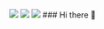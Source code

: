 <img src="https://img.shields.io/badge/42Seoul-white?style=flat&logo=42&logoColor=000000"/>
<a href="https://www.linkedin.com/in/seolryeong-an/" target="_blank"><img src="https://img.shields.io/badge/LinkedIn-white?style=flat&logo=linkedin&logoColor=0A66C2"/></a>
<a href="https://sites.google.com/view/seolryeonan/" target="_blank"><img src="https://img.shields.io/badge/profile-white?style=flat&logo=google&logoColor=4285F4"/></a>
### Hi there 👋

<!--
**seolryeong/seolryeong** is a ✨ _special_ ✨ repository because its `README.md` (this file) appears on your GitHub profile.

Here are some ideas to get you started:

- 🔭 I’m currently working on ...
- 🌱 I’m currently learning ...
- 👯 I’m looking to collaborate on ...
- 🤔 I’m looking for help with ...
- 💬 Ask me about ...
- 📫 How to reach me: ...
- 😄 Pronouns: ...
- ⚡ Fun fact: ...
-->
